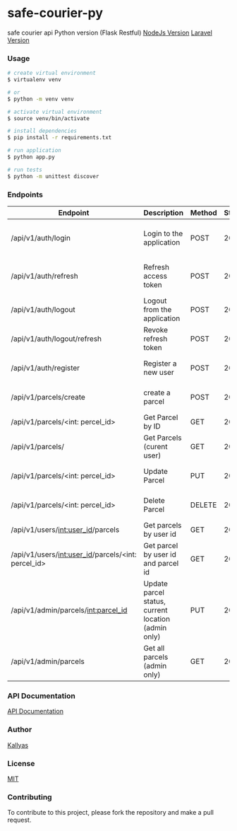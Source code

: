 # safe-courier-py
safe courier api Python version (Flask Restful)
[NodeJs Version](https://github.com/kallyas/safe-courier)
[Laravel Version](https://github.com/kallyas/safe-courier-php)


### Usage
```bash
# create virtual environment
$ virtualenv venv

# or
$ python -m venv venv

# activate virtual environment
$ source venv/bin/activate

# install dependencies
$ pip install -r requirements.txt

# run application
$ python app.py

# run tests
$ python -m unittest discover
```

### Endpoints
|Endpoint | Description | Method | Status | Response
|---------|-------------|--------|--------|---------|
| /api/v1/auth/login | Login to the application | POST | 200 | {'acccess_token': '<token>', 'refresh_token': '<token>'...}
| /api/v1/auth/refresh | Refresh access token | POST | 200 | {'acccess_token': '<token>', 'refresh_token': '<token>'...}
| /api/v1/auth/logout | Logout from the application | POST | 200 | {'message': 'Logout successful'}
| /api/v1/auth/logout/refresh | Revoke refresh token | POST | 200 | {'message': 'Successfully logged out'}
| /api/v1/auth/register | Register a new user | POST | 201 | {'message': 'Registration successful'}
| /api/v1/parcels/create | create a parcel | POST | 201 | {'message': 'Parcel created successfully'}
| /api/v1/parcels/<int: percel_id> | Get Parcel by ID | GET | 200 | {...}
| /api/v1/parcels/ | Get Parcels (curent user) | GET | 200 | [{...}, {...}, {...}]
| /api/v1/parcels/<int: percel_id> | Update Parcel | PUT | 200 | {'message': 'Parcel updated successfully'}
| /api/v1/parcels/<int: percel_id> | Delete Parcel | DELETE | 200 | {'message': 'Parcel deleted successfully'}
| /api/v1/users/<int:user_id>/parcels | Get parcels by user id | GET | 200 | [{...}, {...}, {...}]
| /api/v1/users/<int:user_id>/parcels/<int: percel_id> | Get parcel by user id and parcel id | GET | 200 | {...}
| /api/v1/admin/parcels/<int:parcel_id> | Update parcel status, current location (admin only) | PUT | 200 | {...}
| /api/v1/admin/parcels | Get all parcels (admin only) | GET | 200 | [{...}, {...}, {...}]


### API Documentation
[API Documentation](http://api-v3.safe-courier.ml/docs)


### Author
[Kallyas](https://github.com/kallyas)


### License
[MIT](./LIcense)

### Contributing
To contribute to this project, please fork the repository and make a pull request.




